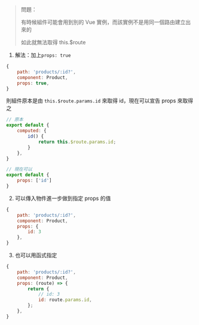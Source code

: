 > 問題：
>
> 有時候組件可能會用到別的 Vue 實例，而該實例不是用同一個路由建立出來的
>
> 如此就無法取得 this.$route

1. 解法：加上`props: true`

```javascript
{
    path: 'products/:id?',
    component: Product,
    props: true,
}
```

則組件原本是由 `this.$route.params.id` 來取得 id，現在可以宣告 props 來取得之

```javascript
// 原本
export default {
    computed: {
        id() {
            return this.$route.params.id;
        }
    },
}

// 現在可以
export default {
    props: ['id']
}
```

2. 可以傳入物件進一步做到指定 props 的值

```javascript
{
    path: 'products/:id?',
    component: Product,
    props: {
        id: 3
    },
}
```

3. 也可以用函式指定

```javascript
{
    path: 'products/:id?',
    component: Product,
    props: (route) => {
        return {
            // id: 3
            id: route.params.id,
        };
    },
}
```